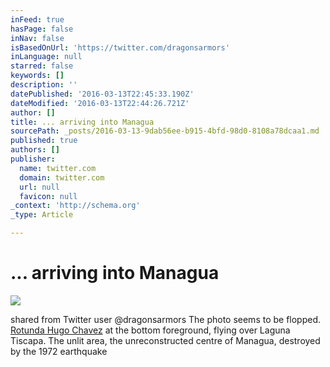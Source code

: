 ```yaml
---
inFeed: true
hasPage: false
inNav: false
isBasedOnUrl: 'https://twitter.com/dragonsarmors'
inLanguage: null
starred: false
keywords: []
description: ''
datePublished: '2016-03-13T22:45:33.190Z'
dateModified: '2016-03-13T22:44:26.721Z'
author: []
title: ... arriving into Managua
sourcePath: _posts/2016-03-13-9dab56ee-b915-4bfd-98d0-8108a78dcaa1.md
published: true
authors: []
publisher:
  name: twitter.com
  domain: twitter.com
  url: null
  favicon: null
_context: 'http://schema.org'
_type: Article

---
```

# ... arriving into Managua
![](https://s3-us-west-2.amazonaws.com/the-grid-img/p/bd99c88780541e0bfe13102c4bf417091422f2ba.jpg)

shared from Twitter user @dragonsarmors The photo seems to be flopped. [Rotunda Hugo Chavez][0] at the bottom foreground, flying over Laguna Tiscapa. The unlit area, the unreconstructed centre of Managua, destroyed by the 1972 earthquake 

[0]: http://www.el19digital.com/articulos/ver/titulo:11812-rotonda-hugo-chavez-es-un-reconocimiento-a-la-lucha-por-la-integracion-de-nuestros-pueblos